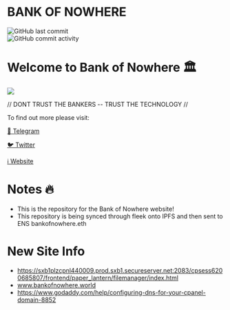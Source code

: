 # **BANK OF NOWHERE**
<img alt="GitHub last commit" src="https://img.shields.io/github/last-commit/s0crates-eth/gm?color=orange&label=BON%20was%20here%3D%3E&style=plastic"><br><img alt="GitHub commit activity" src="https://img.shields.io/github/commit-activity/y/s0crates-eth/gm?color=orange&label=commits%20so%20far%20%3D%3E&style=plastic">

# Welcome to Bank of Nowhere 🏛️

![](https://pbs.twimg.com/profile_banners/1543484568917135361/1671210983/1500x500)

// DONT TRUST THE BANKERS -- TRUST THE TECHNOLOGY //

To find out more please visit:

[💬 Telegram](https://t.me/BankOfNowhereChat)

[🐦 Twitter](https://twitter.com/bankofnowhere)

[ℹ️ Website](https://bankofnowhere.eth.limo)

# Notes 🔥

- This is the repository for the Bank of Nowhere website! 
- This repository is being synced through fleek onto IPFS and then sent to ENS bankofnowhere.eth

# New Site Info
- https://sxb1plzcpnl440009.prod.sxb1.secureserver.net:2083/cpsess6200685807/frontend/paper_lantern/filemanager/index.html
- www.bankofnowhere.world
- https://www.godaddy.com/help/configuring-dns-for-your-cpanel-domain-8852
